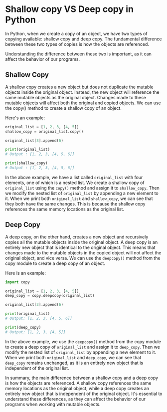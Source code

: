 # Shallow copy VS Deep copy in Python

In Python, when we create a copy of an object, we have two types of copying available: shallow copy and deep copy. The fundamental difference between these two types of copies is how the objects are referenced.

Understanding the difference between these two is important, as it can affect the behavior of our programs.

## Shallow Copy

A shallow copy creates a new object but does not duplicate the mutable objects inside the original object. Instead, the new object will reference the same mutable objects as the original object. Changes made to these mutable objects will affect both the original and copied objects. We can use the copy() method to create a shallow copy of an object.

Here's an example:

```python
original_list = [1, 2, 3, [4, 5]]
shallow_copy = original_list.copy()

original_list[3].append(6)

print(original_list)
# Output : [1, 2, 3, [4, 5, 6]]

print(shallow_copy)
# Output : [1, 2, 3, [4, 5, 6]]
```

In the above example, we have a list called `original_list` with four elements, one of which is a nested list. We create a shallow copy of `original_list` using the `copy()` method and assign it to `shallow_copy`. Then we modify the nested list of `original_list` by appending a new element to it. When we print both `original_list` and `shallow_copy`, we can see that they both have the same changes. This is because the shallow copy references the same memory locations as the original list.

## Deep Copy

A deep copy, on the other hand, creates a new object and recursively copies all the mutable objects inside the original object. A deep copy is an entirely new object that is identical to the original object. This means that changes made to the mutable objects in the copied object will not affect the original object, and vice versa. We can use the `deepcopy()` method from the copy module to create a deep copy of an object.

Here is an example:

```python
import copy

original_list = [1, 2, 3, [4, 5]]
deep_copy = copy.deepcopy(original_list)

original_list[3].append(6)

print(original_list)
# Output: [1, 2, 3, [4, 5, 6]]

print(deep_copy)
# Output: [1, 2, 3, [4, 5]]
```

In the above example, we use the `deepcopy()` method from the copy module to create a deep copy of `original_list` and assign it to `deep_copy`. Then we modify the nested list of `original_list` by appending a new element to it. When we print both `original_list` and `deep_copy`, we can see that `deep_copy` remains unchanged, as it is an entirely new object that is independent of the original list.

In summary, the main difference between a shallow copy and a deep copy is how the objects are referenced. A shallow copy references the same memory locations as the original object, while a deep copy creates an entirely new object that is independent of the original object. It's essential to understand these differences, as they can affect the behavior of our programs when working with mutable objects.
